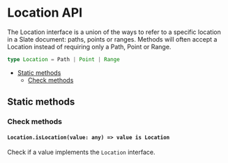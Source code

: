 # Location API

The Location interface is a union of the ways to refer to a specific location in a Slate document: paths, points or ranges. Methods will often accept a Location instead of requiring only a Path, Point or Range.

```typescript
type Location = Path | Point | Range
```

- [Static methods](location.md#static-methods)
  - [Check methods](location.md#check-methods)

## Static methods

### Check methods

#### `Location.isLocation(value: any) => value is Location`

Check if a value implements the `Location` interface.
